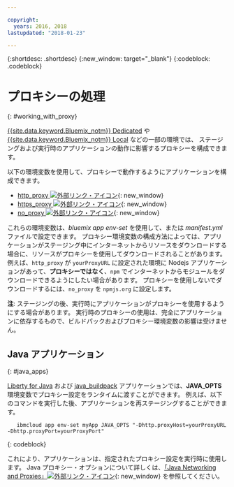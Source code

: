 ```yaml
---

copyright:
  years: 2016, 2018
lastupdated: "2018-01-23"

---
```


{:shortdesc: .shortdesc}
{:new_window: target="_blank"}
{:codeblock: .codeblock}


# プロキシーの処理
{: #working_with_proxy}

[{{site.data.keyword.Bluemix_notm}} Dedicated](/docs/dedicated/index.html#dedicated) や
[{{site.data.keyword.Bluemix_notm}} Local](/docs/local/index.html#local) などの一部の環境では、
ステージングおよび実行時のアプリケーションの動作に影響するプロキシーを構成できます。

以下の環境変数を使用して、プロキシーで動作するようにアプリケーションを構成できます。
  * [http_proxy ![外部リンク・アイコン](../../icons/launch-glyph.svg "外部リンク・アイコン")](https://docs.cloudfoundry.org/buildpacks/proxy-usage.html){: new_window}
  * [https_proxy ![外部リンク・アイコン](../../icons/launch-glyph.svg "外部リンク・アイコン")](https://docs.cloudfoundry.org/buildpacks/proxy-usage.html){: new_window}
  * [no_proxy ![外部リンク・アイコン](../../icons/launch-glyph.svg "外部リンク・アイコン")](http://www.gnu.org/software/wget/manual/html_node/Proxies.html){: new_window}

これらの環境変数は、*bluemix app env-set* を使用して、または *manifest.yml* ファイルで設定できます。  プロキシー環境変数の構成方法によっては、アプリケーションがステージング中にインターネットからリソースをダウンロードする場合に、リソースがプロキシーを使用してダウンロードされることがあります。 例えば、`http_proxy` が `yourProxyURL` に設定された環境に Nodejs アプリケーションがあって、**プロキシーではなく**、`npm` でインターネットからモジュールをダウンロードできるようにしたい場合があります。  プロキシーを使用しないでダウンロードするには、`no_proxy` を `npmjs.org` に設定します。

**注**: ステージングの後、実行時にアプリケーションがプロキシーを使用するようにする場合があります。  実行時のプロキシーの使用は、完全にアプリケーションに依存するもので、ビルドパックおよびプロキシー環境変数の影響は受けません。

## Java アプリケーション
{: #java_apps}

[Liberty for Java](/docs/runtimes/liberty/index.html) および [java_buildpack](/docs/runtimes/tomcat/index.html) アプリケーションでは、**JAVA_OPTS** 環境変数でプロキシー設定をランタイムに渡すことができます。  例えば、以下のコマンドを実行した後、アプリケーションを再ステージングすることができます。
```
   ibmcloud app env-set myApp JAVA_OPTS "-Dhttp.proxyHost=yourProxyURL -Dhttp.proxyPort=yourProxyPort"
```
{: codeblock}

これにより、アプリケーションは、指定されたプロキシー設定を実行時に使用します。 Java プロキシー・オプションについて詳しくは、[「Java Networking and Proxies」![外部リンク・アイコン](../../icons/launch-glyph.svg "外部リンク・アイコン")](https://docs.oracle.com/javase/8/docs/technotes/guides/net/proxies.html){: new_window} を参照してください。
